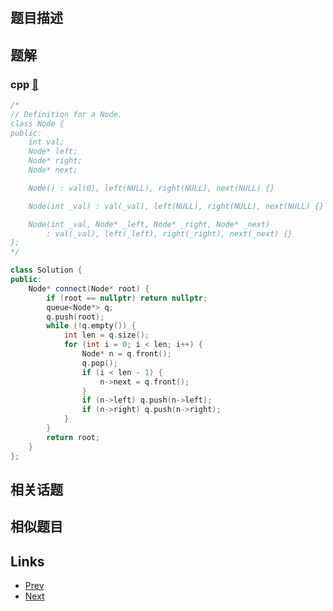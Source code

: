
# [](https://leetcode-cn.com/problems/populating-next-right-pointers-in-each-node-ii)

## 题目描述



## 题解

### cpp [🔗](populating-next-right-pointers-in-each-node-ii.cpp) 
```cpp
/*
// Definition for a Node.
class Node {
public:
    int val;
    Node* left;
    Node* right;
    Node* next;

    Node() : val(0), left(NULL), right(NULL), next(NULL) {}

    Node(int _val) : val(_val), left(NULL), right(NULL), next(NULL) {}

    Node(int _val, Node* _left, Node* _right, Node* _next)
        : val(_val), left(_left), right(_right), next(_next) {}
};
*/

class Solution {
public:
    Node* connect(Node* root) {
        if (root == nullptr) return nullptr;
        queue<Node*> q;
        q.push(root);
        while (!q.empty()) {
            int len = q.size();
            for (int i = 0; i < len; i++) {
                Node* n = q.front();
                q.pop();
                if (i < len - 1) {
                    n->next = q.front();
                }
                if (n->left) q.push(n->left);
                if (n->right) q.push(n->right);
            }
        }
        return root;
    }
};
```


## 相关话题



## 相似题目



## Links

- [Prev](../populating-next-right-pointers-in-each-node/README.md) 
- [Next](../pascals-triangle/README.md) 

